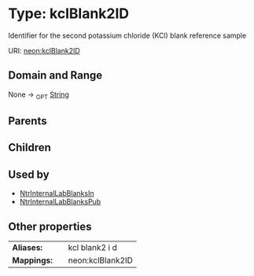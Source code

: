 
# Type: kclBlank2ID


Identifier for the second potassium chloride (KCl) blank reference sample

URI: [neon:kclBlank2ID](https://data.neonscience.org/kclBlank2ID)


## Domain and Range

None ->  <sub>OPT</sub> [String](types/String.md)

## Parents


## Children


## Used by

 * [NtrInternalLabBlanksIn](NtrInternalLabBlanksIn.md)
 * [NtrInternalLabBlanksPub](NtrInternalLabBlanksPub.md)

## Other properties

|  |  |  |
| --- | --- | --- |
| **Aliases:** | | kcl blank2 i d |
| **Mappings:** | | neon:kclBlank2ID |

